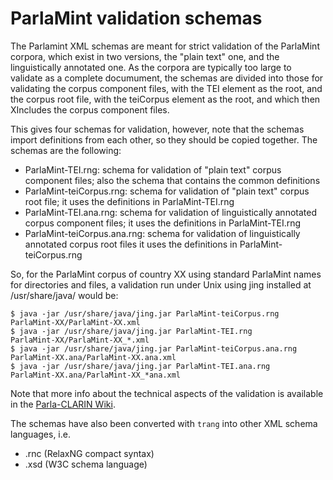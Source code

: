 # ParlaMint validation schemas

The Parlamint XML schemas are meant for strict validation of the ParlaMint corpora, which
exist in two versions, the "plain text" one, and the linguistically annotated one. As the
corpora are typically too large to validate as a complete documument, the schemas are
divided into those for validating the corpus component files, with the TEI element as the
root, and the corpus root file, with the teiCorpus element as the root, and which then
XIncludes the corpus component files.

This gives four schemas for validation, however, note that the schemas import definitions
from each other, so they should be copied together. The schemas are the following:

* ParlaMint-TEI.rng: schema for validation of "plain text" corpus component files; also the
  schema that contains the common definitions
* ParlaMint-teiCorpus.rng: schema for validation of "plain text" corpus root file; it uses
  the definitions in ParlaMint-TEI.rng
* ParlaMint-TEI.ana.rng: schema for validation of linguistically annotated corpus component
  files; it uses the definitions in ParlaMint-TEI.rng
* ParlaMint-teiCorpus.ana.rng: schema for validation of linguistically annotated corpus root
  files it uses the definitions in ParlaMint-teiCorpus.rng

So, for the ParlaMint corpus of country XX using standard ParlaMint names for directories and
files, a validation run under Unix using jing installed at /usr/share/java/ would be:

```
$ java -jar /usr/share/java/jing.jar ParlaMint-teiCorpus.rng     ParlaMint-XX/ParlaMint-XX.xml
$ java -jar /usr/share/java/jing.jar ParlaMint-TEI.rng           ParlaMint-XX/ParlaMint-XX_*.xml
$ java -jar /usr/share/java/jing.jar ParlaMint-teiCorpus.ana.rng ParlaMint-XX.ana/ParlaMint-XX.ana.xml
$ java -jar /usr/share/java/jing.jar ParlaMint-TEI.ana.rng       ParlaMint-XX.ana/ParlaMint-XX_*ana.xml
```

Note that more info about the technical aspects of the validation is available in the
[Parla-CLARIN Wiki](https://github.com/clarin-eric/parla-clarin/wiki/Validating-your-data).

The schemas have also been converted with `trang` into other XML schema languages, i.e.
* .rnc (RelaxNG compact syntax)
* .xsd (W3C schema language)
